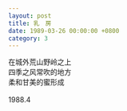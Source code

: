 ```yaml
---
layout: post
title: 乳　房
date: 1989-03-26 00:00:00 +0800
category: 3
---
```


在城外荒山野岭之上<br>
四季之风常吹的地方<br>
柔和甘美的蜜形成<br>
<br>
1988.4